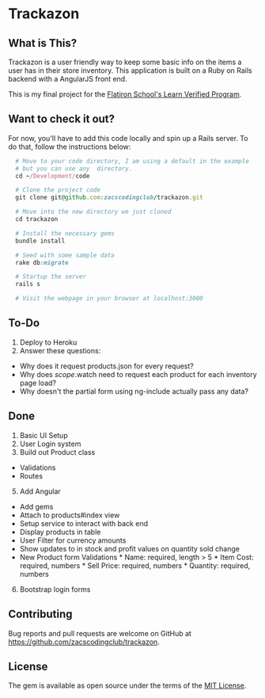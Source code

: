 # Trackazon

## What is This?

Trackazon is a user friendly way to keep some basic info on the items a user has in their store inventory.  This application is built on a Ruby on Rails backend with a AngularJS front end.

This is my final project for the [Flatiron School's Learn Verified Program](http://learn.co/with/zacscodingclub).

## Want to check it out?
For now, you'll have to add this code locally and spin up a Rails server.  To do that, follow the instructions below:

```ruby
  # Move to your code directory, I am using a default in the example
  # but you can use any  directory.
  cd ~/Development/code

  # Clone the project code
  git clone git@github.com:zacscodingclub/trackazon.git

  # Move into the new directory we just cloned
  cd trackazon

  # Install the necessary gems
  bundle install

  # Seed with some sample data
  rake db:migrate

  # Startup the server
  rails s

  # Visit the webpage in your browser at localhost:3000
```

## To-Do
1. Deploy to Heroku
2. Answer these questions:
  * Why does it request products.json for every request?
  * Why does $scope.$watch need to request each product for each inventory page load?
  * Why doesn't the partial form using ng-include actually pass any data?

## Done
1. Basic UI Setup
2. User Login system
3. Build out Product class
  *  Validations
  *  Routes

5. Add Angular
  *  Add gems
  *  Attach to products#index view
  *  Setup service to interact with back end
  *  Display products in table
  *  User Filter for currency amounts
  *  Show updates to in stock and profit values on quantity sold change
  *  New Product form Validations
    *  Name: required, length > 5
    *  Item Cost: required, numbers
    *  Sell Price: required, numbers
    *  Quantity: required, numbers

6. Bootstrap login forms

## Contributing

Bug reports and pull requests are welcome on GitHub at https://github.com/zacscodingclub/trackazon.


## License

The gem is available as open source under the terms of the [MIT License](http://opensource.org/licenses/MIT).
